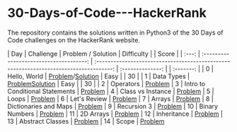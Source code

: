 # 30-Days-of-Code---HackerRank
The repository contains the solutions written in Python3 of the 30 Days of Code challenges on the HackerRank website.

|  Day  |                Challenge                |                                     Problem / Solution                                 |    Difficulty    | |   Score   | 
| :---: | :-------------------------------------: | :------------------------------------------------------------------------------------: | :--------------: | | :-------: |
|   0   |              Hello, World               | [Problem](https://www.hackerrank.com/challenges/30-hello-world/problem)/[Solution](30-Days-of-Code---HackerRank/blob/main/00%20-%20Day%200%3A%20Hello%2C%20World.)   |       Easy       | |     30    |
|   1   |               Data Types                | [Problem]( )[Solution]()                                                               |       Easy       | |     30    |
|   2   |               Operators                 | [Problem]( )
|   3   |     Intro to Conditional Statements     | [Problem]( )
|   4   |           Class vs Instance             | [Problem]( )
|   5   |                 Loops                   | [Problem]( )
|   6   |              Let's Review               | [Problem]( )
|   7   |                Arrays                   | [Problem]( )
|   8   |         Dictionaries and Maps           | [Problem]( )
|   9   |              Recursion 3                | [Problem]( )
|  10   |            Binary Numbers               | [Problem]( ) 
|  11   |               2D Arrays                 | [Problem]( )
|  12   |               Inheritance               | [Problem]( )
|  13   |             Abstract Classes            | [Problem]( )
|  14   |                  Scope                  | [Problem]( )

